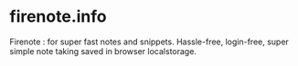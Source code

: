 # firenote.info
Firenote : for super fast notes and snippets. Hassle-free, login-free, super simple note taking saved in browser localstorage. 
